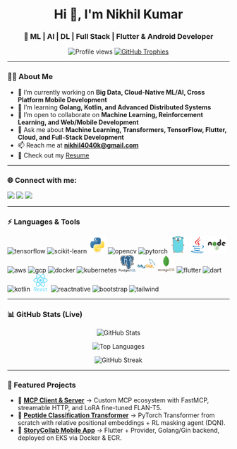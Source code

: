 <h1 align="center">Hi 👋, I'm Nikhil Kumar</h1>
<h3 align="center">🚀 ML | AI | DL | Full Stack | Flutter & Android Developer</h3>

<p align="center">
  <img src="https://komarev.com/ghpvc/?username=nikhilkumar110k&label=Profile%20views&color=0e75b6&style=flat" alt="Profile views" />
  <a href="https://github.com/ryo-ma/github-profile-trophy"><img src="https://github-profile-trophy.vercel.app/?username=nikhilkumar110k&theme=darkhub&margin-w=15&margin-h=15&row=1" alt="GitHub Trophies"/></a>
</p>

---

### 👨‍💻 About Me

- 🔭 I’m currently working on **Big Data, Cloud-Native ML/AI, Cross Platform Mobile Development**  
- 🌱 I’m learning **Golang, Kotlin, and Advanced Distributed Systems**  
- 👯 I’m open to collaborate on **Machine Learning, Reinforcement Learning, and Web/Mobile Development**  
- 💬 Ask me about **Machine Learning, Transformers, TensorFlow, Flutter, Cloud, and Full-Stack Development**  
- 📫 Reach me at **nikhil4040k@gmail.com**  
- 📄 Check out my [Resume](https://drive.google.com/file/d/1hhgGhy-0EO1jyy0tS13iCKmy3JtFdRx_/view?usp=drive_link)  

---

### 🌐 Connect with me:
<p align="left">
<a href="https://twitter.com/nikhil110k" target="_blank"><img src="https://img.shields.io/twitter/follow/nikhil110k?logo=twitter&style=for-the-badge" /></a>
<a href="https://linkedin.com/in/nikhil-kumar-209476255" target="_blank"><img src="https://img.shields.io/badge/LinkedIn-blue?logo=linkedin&logoColor=white&style=for-the-badge" /></a>
<a href="mailto:nikhil4040k@gmail.com"><img src="https://img.shields.io/badge/Email-D14836?logo=gmail&logoColor=white&style=for-the-badge" /></a>
</p>

---

### ⚡ Languages & Tools

<p align="left">
  <!-- ML/AI -->
  <img src="https://www.vectorlogo.zone/logos/tensorflow/tensorflow-icon.svg" alt="tensorflow" width="40" height="40"/>
  <img src="https://upload.wikimedia.org/wikipedia/commons/0/05/Scikit_learn_logo_small.svg" alt="scikit-learn" width="40" height="40"/>
  <img src="https://raw.githubusercontent.com/devicons/devicon/master/icons/python/python-original.svg" alt="python" width="40" height="40"/>
  <img src="https://www.vectorlogo.zone/logos/opencv/opencv-icon.svg" alt="opencv" width="40" height="40"/>
  <img src="https://avatars.githubusercontent.com/u/65667302?s=200&v=4" alt="pytorch" width="40" height="40"/>
  
  <!-- Backend / Cloud -->
  <img src="https://raw.githubusercontent.com/devicons/devicon/master/icons/go/go-original.svg" alt="golang" width="40" height="40"/>
  <img src="https://raw.githubusercontent.com/devicons/devicon/master/icons/java/java-original.svg" alt="java" width="40" height="40"/>
  <img src="https://raw.githubusercontent.com/devicons/devicon/master/icons/nodejs/nodejs-original-wordmark.svg" alt="nodejs" width="40" height="40"/>
  <img src="https://www.vectorlogo.zone/logos/amazonwebservices/amazonwebservices-icon.svg" alt="aws" width="40" height="40"/>
  <img src="https://www.vectorlogo.zone/logos/google_cloud/google_cloud-icon.svg" alt="gcp" width="40" height="40"/>
  <img src="https://www.vectorlogo.zone/logos/docker/docker-icon.svg" alt="docker" width="40" height="40"/>
  <img src="https://www.vectorlogo.zone/logos/kubernetes/kubernetes-icon.svg" alt="kubernetes" width="40" height="40"/>

  <!-- Databases -->
  <img src="https://raw.githubusercontent.com/devicons/devicon/master/icons/postgresql/postgresql-original-wordmark.svg" alt="postgresql" width="40" height="40"/>
  <img src="https://raw.githubusercontent.com/devicons/devicon/master/icons/mysql/mysql-original-wordmark.svg" alt="mysql" width="40" height="40"/>
  <img src="https://raw.githubusercontent.com/devicons/devicon/master/icons/mongodb/mongodb-original-wordmark.svg" alt="mongodb" width="40" height="40"/>

  <!-- Frontend / Mobile -->
  <img src="https://www.vectorlogo.zone/logos/flutterio/flutterio-icon.svg" alt="flutter" width="40" height="40"/>
  <img src="https://www.vectorlogo.zone/logos/dartlang/dartlang-icon.svg" alt="dart" width="40" height="40"/>
  <img src="https://www.vectorlogo.zone/logos/kotlinlang/kotlinlang-icon.svg" alt="kotlin" width="40" height="40"/>
  <img src="https://raw.githubusercontent.com/devicons/devicon/master/icons/react/react-original-wordmark.svg" alt="react" width="40" height="40"/>
  <img src="https://reactnative.dev/img/header_logo.svg" alt="reactnative" width="40" height="40"/>
  <img src="https://www.vectorlogo.zone/logos/getbootstrap/getbootstrap-icon.svg" alt="bootstrap" width="40" height="40"/>
  <img src="https://www.vectorlogo.zone/logos/tailwindcss/tailwindcss-icon.svg" alt="tailwind" width="40" height="40"/>
</p>

---

### 📊 GitHub Stats (Live)

<p align="center">
  <img src="https://github-readme-stats.vercel.app/api?username=nikhilkumar110k&show_icons=true&theme=tokyonight" alt="GitHub Stats" />
</p>

<p align="center">
  <img src="https://github-readme-stats.vercel.app/api/top-langs?username=nikhilkumar110k&show_icons=true&locale=en&layout=compact&theme=tokyonight" alt="Top Languages" />
</p>

<p align="center">
  <img src="https://github-readme-streak-stats.herokuapp.com?user=nikhilkumar110k&theme=tokyonight&date_format=M%20j%5B%2C%20Y%5D" alt="GitHub Streak" />
</p>

---

### 🚀 Featured Projects

- 🧠 **[MCP Client & Server](#)** → Custom MCP ecosystem with FastMCP, streamable HTTP, and LoRA fine-tuned FLAN-T5.  
- 🧬 **[Peptide Classification Transformer](#)** → PyTorch Transformer from scratch with relative positional embeddings + RL masking agent (DQN).  
- 📱 **[StoryCollab Mobile App](#)** → Flutter + Provider, Golang/Gin backend, deployed on EKS via Docker & ECR.  

